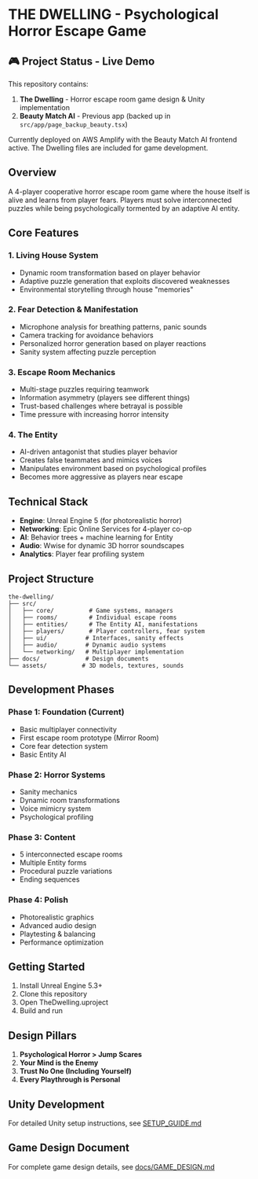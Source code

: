 # THE DWELLING - Psychological Horror Escape Game

## 🎮 Project Status - Live Demo
This repository contains:
1. **The Dwelling** - Horror escape room game design & Unity implementation
2. **Beauty Match AI** - Previous app (backed up in `src/app/page_backup_beauty.tsx`)

Currently deployed on AWS Amplify with the Beauty Match AI frontend active. The Dwelling files are included for game development.

## Overview
A 4-player cooperative horror escape room game where the house itself is alive and learns from player fears. Players must solve interconnected puzzles while being psychologically tormented by an adaptive AI entity.

## Core Features

### 1. Living House System
- Dynamic room transformation based on player behavior
- Adaptive puzzle generation that exploits discovered weaknesses
- Environmental storytelling through house "memories"

### 2. Fear Detection & Manifestation
- Microphone analysis for breathing patterns, panic sounds
- Camera tracking for avoidance behaviors
- Personalized horror generation based on player reactions
- Sanity system affecting puzzle perception

### 3. Escape Room Mechanics
- Multi-stage puzzles requiring teamwork
- Information asymmetry (players see different things)
- Trust-based challenges where betrayal is possible
- Time pressure with increasing horror intensity

### 4. The Entity
- AI-driven antagonist that studies player behavior
- Creates false teammates and mimics voices
- Manipulates environment based on psychological profiles
- Becomes more aggressive as players near escape

## Technical Stack
- **Engine**: Unreal Engine 5 (for photorealistic horror)
- **Networking**: Epic Online Services for 4-player co-op
- **AI**: Behavior trees + machine learning for Entity
- **Audio**: Wwise for dynamic 3D horror soundscapes
- **Analytics**: Player fear profiling system

## Project Structure
```
the-dwelling/
├── src/
│   ├── core/          # Game systems, managers
│   ├── rooms/         # Individual escape rooms
│   ├── entities/      # The Entity AI, manifestations
│   ├── players/       # Player controllers, fear system
│   ├── ui/           # Interfaces, sanity effects
│   ├── audio/        # Dynamic audio systems
│   └── networking/   # Multiplayer implementation
├── docs/             # Design documents
└── assets/          # 3D models, textures, sounds
```

## Development Phases

### Phase 1: Foundation (Current)
- Basic multiplayer connectivity
- First escape room prototype (Mirror Room)
- Core fear detection system
- Basic Entity AI

### Phase 2: Horror Systems
- Sanity mechanics
- Dynamic room transformations
- Voice mimicry system
- Psychological profiling

### Phase 3: Content
- 5 interconnected escape rooms
- Multiple Entity forms
- Procedural puzzle variations
- Ending sequences

### Phase 4: Polish
- Photorealistic graphics
- Advanced audio design
- Playtesting & balancing
- Performance optimization

## Getting Started
1. Install Unreal Engine 5.3+
2. Clone this repository
3. Open TheDwelling.uproject
4. Build and run

## Design Pillars
1. **Psychological Horror > Jump Scares**
2. **Your Mind is the Enemy**
3. **Trust No One (Including Yourself)**
4. **Every Playthrough is Personal**

## Unity Development
For detailed Unity setup instructions, see [SETUP_GUIDE.md](./SETUP_GUIDE.md)

## Game Design Document
For complete game design details, see [docs/GAME_DESIGN.md](./docs/GAME_DESIGN.md)